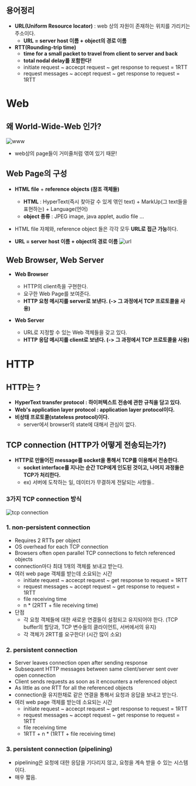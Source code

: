 ## 용어정리
  - **URL(Uniform Resource locator)** : web 상의 자원이 존재하는 위치를 가리키는 주소이다.
    - **URL = server host 이름 + object의 경로 이름**   
  - **RTT(Rounding-trip time)**
    - **time for a small packet to travel from client to server and back**
    - **total nodal delay를 포함한다!**
    - initiate request ~ accecpt request ~ get response to request = 1RTT
    - request messages ~ accept request ~ get response to request = 1RTT



# Web   


## 왜 World-Wide-Web 인가?   

![www](https://user-images.githubusercontent.com/59442344/111038538-fb287880-846c-11eb-96ad-68214c4aad10.jpg)

  - web상의 page들이 거미줄처럼 엮여 있기 때문!   


## Web Page의 구성   

  - **HTML file** + **reference objects (참조 객체들)**
    - **HTML** : HyperText(즉시 찾아갈 수 있게 엮인 text) + MarkUp(그 text들을 표현하는) + Language(언어) 
    - **object 종류** : JPEG image, java applet, audio file ...
  
  - HTML file 자체와, reference object 들은 각각 모두 **URL로 접근 가능**하다.
  
  - **URL = server host 이름 + object의 경로 이름**
![url](https://user-images.githubusercontent.com/59442344/111038741-eac4cd80-846d-11eb-99cf-91a1345ccf98.jpg)   


## Web Browser, Web Server

  - **Web Browser**
    - HTTP의 client측을 구현한다.
    - 요구한 Web Page를 보여준다.
    - **HTTP 요청 메시지를 server로 보낸다. (-> 그 과정에서 TCP 프로토콜을 사용)**

  - **Web Server**
    - URL로 지정할 수 있는 Web 객체들을 갖고 있다.
    - **HTTP 응답 메시지를 client로 보낸다. (-> 그 과정에서 TCP 프로토콜을 사용)**



# HTTP

## HTTP는 ?
  - **HyperText transfer protocol : 하이퍼텍스트 전송에 관한 규칙을 담고 있다.**
  - **Web's application layer protocol : application layer protocol이다.**
  - **비상태 프로토콜(stateless protocol)이다.**
    - server에서 browser의 state에 대해서 관심이 없다. 

## TCP connection (HTTP가 어떻게 전송되는가?)
  - **HTTP로 만들어진 message를 socket을 통해서 TCP를 이용해서 전송한다.**
    - **socket interface를 지나는 순간 TCP에게 인도된 것이고, 나머지 과정들은 TCP가 처리한다.**
    - ex) 서버에 도착하는 일, 데이터가 무결하게 전달되는 사항들..

### 3가지 TCP connection 방식

![tcp connection](https://user-images.githubusercontent.com/59442344/111039297-996a0d80-8470-11eb-9e8b-0e1e19b1bbe2.jpg)

### 1. non-persistent connection
  - Requires 2 RTTs per object
  - OS overhead for each TCP connection
  - Browsers often open parallel TCP connections to fetch referenced objects
  - connection마다 최대 1개의 객체를 보내고 받는다.
  - 여러 web page 객체를 받는데 소요되는 시간
    - initiate request ~ accecpt request ~ get response to request = 1RTT
    - request messages ~ accept request ~ get response to request = 1RTT
    - file receiving time
    - n * (2RTT + file receiving time)
  - 단점
    - 각 요청 객체들에 대한 새로운 연결들이 설정되고 유지되어야 한다. (TCP buffer의 할당과, TCP 변수들의 클라이언트, 서버에서의 유지)
    - 각 객체가 2RTT를 요구한다! (시간 많이 소요)

### 2. persistent connection
  - Server leaves connection open after sending response
  - Subsequent HTTP messages between same client/server sent over open connection
  - Client sends requests as soon as it encounters a referenced object
  - As little as one RTT for all the referenced objects
  - connection을 유지한채로 같은 연결을 통해서 요청과 응답을 보내고 받는다.
  - 여러 web page 객체를 받는데 소요되는 시간
    - initiate request ~ accecpt request ~ get response to request = 1RTT
    - request messages ~ accept request ~ get response to request = 1RTT
    - file receiving time
    - 1RTT + n * (1RTT + file receiving time)

### 3. persistent connection (pipelining)
  - pipelining은 요청에 대한 응답을 기다리지 않고, 요청을 계속 받을 수 있는 시스템이다.
  - 매우 짧음.


